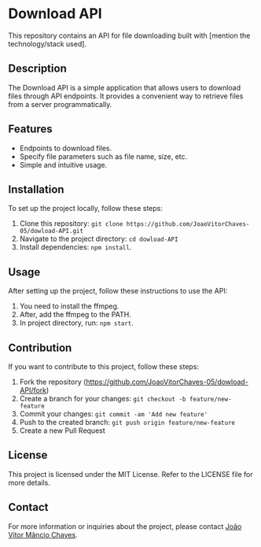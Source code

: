 # Download API

This repository contains an API for file downloading built with [mention the technology/stack used].

## Description

The Download API is a simple application that allows users to download files through API endpoints. It provides a convenient way to retrieve files from a server programmatically.

## Features

- Endpoints to download files.
- Specify file parameters such as file name, size, etc.
- Simple and intuitive usage.

## Installation

To set up the project locally, follow these steps:

1. Clone this repository: `git clone https://github.com/JoaoVitorChaves-05/dowload-API.git`
2. Navigate to the project directory: `cd dowload-API`
3. Install dependencies: `npm install`.

## Usage

After setting up the project, follow these instructions to use the API:

1. You need to install the ffmpeg.
2. After, add the ffmpeg to the PATH.
3. In project directory, run: `npm start`.

## Contribution

If you want to contribute to this project, follow these steps:

1. Fork the repository (https://github.com/JoaoVitorChaves-05/dowload-API/fork)
2. Create a branch for your changes: `git checkout -b feature/new-feature`
3. Commit your changes: `git commit -am 'Add new feature'`
4. Push to the created branch: `git push origin feature/new-feature`
5. Create a new Pull Request

## License

This project is licensed under the MIT License. Refer to the LICENSE file for more details.

## Contact

For more information or inquiries about the project, please contact [João Vitor Mâncio Chaves](joaovmanciochaves@gmail.com).

